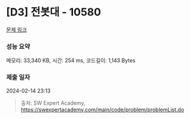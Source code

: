 # [D3] 전봇대 - 10580 

[문제 링크](https://swexpertacademy.com/main/code/problem/problemDetail.do?contestProbId=AXO8QBw6Qu4DFAXS) 

### 성능 요약

메모리: 33,340 KB, 시간: 254 ms, 코드길이: 1,143 Bytes

### 제출 일자

2024-02-14 23:13



> 출처: SW Expert Academy, https://swexpertacademy.com/main/code/problem/problemList.do